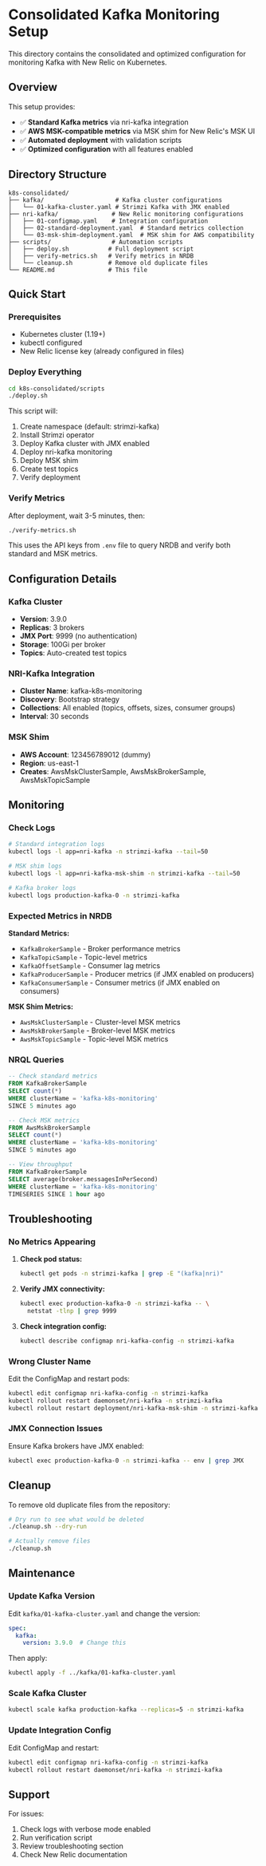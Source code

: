 # Consolidated Kafka Monitoring Setup

This directory contains the consolidated and optimized configuration for monitoring Kafka with New Relic on Kubernetes.

## Overview

This setup provides:
- ✅ **Standard Kafka metrics** via nri-kafka integration
- ✅ **AWS MSK-compatible metrics** via MSK shim for New Relic's MSK UI
- ✅ **Automated deployment** with validation scripts
- ✅ **Optimized configuration** with all features enabled

## Directory Structure

```
k8s-consolidated/
├── kafka/                    # Kafka cluster configurations
│   └── 01-kafka-cluster.yaml # Strimzi Kafka with JMX enabled
├── nri-kafka/               # New Relic monitoring configurations
│   ├── 01-configmap.yaml    # Integration configuration
│   ├── 02-standard-deployment.yaml  # Standard metrics collection
│   └── 03-msk-shim-deployment.yaml  # MSK shim for AWS compatibility
├── scripts/                 # Automation scripts
│   ├── deploy.sh           # Full deployment script
│   ├── verify-metrics.sh   # Verify metrics in NRDB
│   └── cleanup.sh          # Remove old duplicate files
└── README.md               # This file
```

## Quick Start

### Prerequisites

- Kubernetes cluster (1.19+)
- kubectl configured
- New Relic license key (already configured in files)

### Deploy Everything

```bash
cd k8s-consolidated/scripts
./deploy.sh
```

This script will:
1. Create namespace (default: strimzi-kafka)
2. Install Strimzi operator
3. Deploy Kafka cluster with JMX enabled
4. Deploy nri-kafka monitoring
5. Deploy MSK shim
6. Create test topics
7. Verify deployment

### Verify Metrics

After deployment, wait 3-5 minutes, then:

```bash
./verify-metrics.sh
```

This uses the API keys from `.env` file to query NRDB and verify both standard and MSK metrics.

## Configuration Details

### Kafka Cluster
- **Version**: 3.9.0
- **Replicas**: 3 brokers
- **JMX Port**: 9999 (no authentication)
- **Storage**: 100Gi per broker
- **Topics**: Auto-created test topics

### NRI-Kafka Integration
- **Cluster Name**: kafka-k8s-monitoring
- **Discovery**: Bootstrap strategy
- **Collections**: All enabled (topics, offsets, sizes, consumer groups)
- **Interval**: 30 seconds

### MSK Shim
- **AWS Account**: 123456789012 (dummy)
- **Region**: us-east-1
- **Creates**: AwsMskClusterSample, AwsMskBrokerSample, AwsMskTopicSample

## Monitoring

### Check Logs

```bash
# Standard integration logs
kubectl logs -l app=nri-kafka -n strimzi-kafka --tail=50

# MSK shim logs
kubectl logs -l app=nri-kafka-msk-shim -n strimzi-kafka --tail=50

# Kafka broker logs
kubectl logs production-kafka-0 -n strimzi-kafka
```

### Expected Metrics in NRDB

**Standard Metrics:**
- `KafkaBrokerSample` - Broker performance metrics
- `KafkaTopicSample` - Topic-level metrics
- `KafkaOffsetSample` - Consumer lag metrics
- `KafkaProducerSample` - Producer metrics (if JMX enabled on producers)
- `KafkaConsumerSample` - Consumer metrics (if JMX enabled on consumers)

**MSK Shim Metrics:**
- `AwsMskClusterSample` - Cluster-level MSK metrics
- `AwsMskBrokerSample` - Broker-level MSK metrics
- `AwsMskTopicSample` - Topic-level MSK metrics

### NRQL Queries

```sql
-- Check standard metrics
FROM KafkaBrokerSample 
SELECT count(*) 
WHERE clusterName = 'kafka-k8s-monitoring' 
SINCE 5 minutes ago

-- Check MSK metrics
FROM AwsMskBrokerSample 
SELECT count(*) 
WHERE clusterName = 'kafka-k8s-monitoring' 
SINCE 5 minutes ago

-- View throughput
FROM KafkaBrokerSample 
SELECT average(broker.messagesInPerSecond) 
WHERE clusterName = 'kafka-k8s-monitoring' 
TIMESERIES SINCE 1 hour ago
```

## Troubleshooting

### No Metrics Appearing

1. **Check pod status:**
   ```bash
   kubectl get pods -n strimzi-kafka | grep -E "(kafka|nri)"
   ```

2. **Verify JMX connectivity:**
   ```bash
   kubectl exec production-kafka-0 -n strimzi-kafka -- \
     netstat -tlnp | grep 9999
   ```

3. **Check integration config:**
   ```bash
   kubectl describe configmap nri-kafka-config -n strimzi-kafka
   ```

### Wrong Cluster Name

Edit the ConfigMap and restart pods:
```bash
kubectl edit configmap nri-kafka-config -n strimzi-kafka
kubectl rollout restart daemonset/nri-kafka -n strimzi-kafka
kubectl rollout restart deployment/nri-kafka-msk-shim -n strimzi-kafka
```

### JMX Connection Issues

Ensure Kafka brokers have JMX enabled:
```bash
kubectl exec production-kafka-0 -n strimzi-kafka -- env | grep JMX
```

## Cleanup

To remove old duplicate files from the repository:

```bash
# Dry run to see what would be deleted
./cleanup.sh --dry-run

# Actually remove files
./cleanup.sh
```

## Maintenance

### Update Kafka Version

Edit `kafka/01-kafka-cluster.yaml` and change the version:
```yaml
spec:
  kafka:
    version: 3.9.0  # Change this
```

Then apply:
```bash
kubectl apply -f ../kafka/01-kafka-cluster.yaml
```

### Scale Kafka Cluster

```bash
kubectl scale kafka production-kafka --replicas=5 -n strimzi-kafka
```

### Update Integration Config

Edit ConfigMap and restart:
```bash
kubectl edit configmap nri-kafka-config -n strimzi-kafka
kubectl rollout restart daemonset/nri-kafka -n strimzi-kafka
```

## Support

For issues:
1. Check logs with verbose mode enabled
2. Run verification script
3. Review troubleshooting section
4. Check New Relic documentation